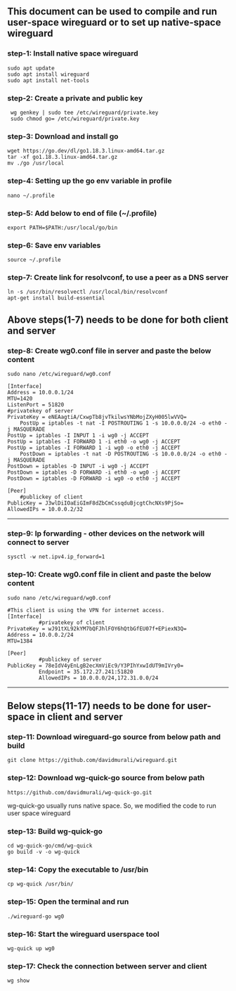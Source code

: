 

## This document can be used to compile and run user-space wireguard or to set up native-space wireguard

### step-1: Install native space wireguard
    sudo apt update
    sudo apt install wireguard
    sudo apt install net-tools

### step-2: Create a private and public key
     wg genkey | sudo tee /etc/wireguard/private.key
     sudo chmod go= /etc/wireguard/private.key

### step-3: Download and install go
    wget https://go.dev/dl/go1.18.3.linux-amd64.tar.gz
    tar -xf go1.18.3.linux-amd64.tar.gz
    mv ./go /usr/local
	
### step-4: Setting up the go env variable in profile
    nano ~/.profile

### step-5: Add below to end of file (~/.profile)
    export PATH=$PATH:/usr/local/go/bin

### step-6: Save env variables
    source ~/.profile

### step-7: Create link for resolvconf, to use a peer as a DNS server
    ln -s /usr/bin/resolvectl /usr/local/bin/resolvconf
    apt-get install build-essential

## Above steps(1-7) needs to be done for both client and server

### step-8: Create wg0.conf file in server and paste the below content
	sudo nano /etc/wireguard/wg0.conf

	[Interface]
	Address = 10.0.0.1/24
	MTU=1420
	ListenPort = 51820	
	#privatekey of server
	PrivateKey = eNEAagtiA/CxwpTb8jvTkilwsYNbMojZXyH005lwVVQ= 
    	PostUp = iptables -t nat -I POSTROUTING 1 -s 10.0.0.0/24 -o eth0 -j MASQUERADE
	PostUp = iptables -I INPUT 1 -i wg0 -j ACCEPT
	PostUp = iptables -I FORWARD 1 -i eth0 -o wg0 -j ACCEPT
	PostUp = iptables -I FORWARD 1 -i wg0 -o eth0 -j ACCEPT
    	PostDown = iptables -t nat -D POSTROUTING -s 10.0.0.0/24 -o eth0 -j MASQUERADE
	PostDown = iptables -D INPUT -i wg0 -j ACCEPT
	PostDown = iptables -D FORWARD -i eth0 -o wg0 -j ACCEPT
	PostDown = iptables -D FORWARD -i wg0 -o eth0 -j ACCEPT

	[Peer]
    	#publickey of client
	PublicKey = J3wlDiIOaEiGImF8dZbCmCssqduBjcgtChcNXs9PjSo=
	AllowedIPs = 10.0.0.2/32

--------------------------------------

### step-9: Ip forwarding - other devices on the network will connect to server
    sysctl -w net.ipv4.ip_forward=1


### step-10: Create wg0.conf file in client and paste the below content
	sudo nano /etc/wireguard/wg0.conf

   	#This client is using the VPN for internet access.
	[Interface]
              #privatekey of client
	PrivateKey = wJ91tXL92kYM7bQFJhlFOY6hQtbGfEU07f+EPiexN3Q=
	Address = 10.0.0.2/24
	MTU=1384

	[Peer]
              #publickey of server
	PublicKey = 78eIdV4yEnLgB2ecXmViEc9/Y3PIhYxwIdUT9mIVry0=
              Endpoint = 35.172.27.241:51820
              AllowedIPs = 10.0.0.0/24,172.31.0.0/24
-----------------------------------

## Below steps(11-17) needs to be done for user-space in client and server

### step-11: Download wireguard-go source from below path and build
    git clone https://github.com/davidmurali/wireguard.git

### step-12: Download wg-quick-go source from below path
    https://github.com/davidmurali/wg-quick-go.git

wg-quick-go usually runs native space.
So, we modified the code to run user space wireguard

### step-13: Build wg-quick-go
    cd wg-quick-go/cmd/wg-quick
    go build -v -o wg-quick

### step-14: Copy the executable to /usr/bin
    cp wg-quick /usr/bin/

### step-15: Open the terminal and run 
    ./wireguard-go wg0

### step-16: Start the wireguard userspace tool
    wg-quick up wg0	

### step-17: Check the connection between server and client
    wg show
